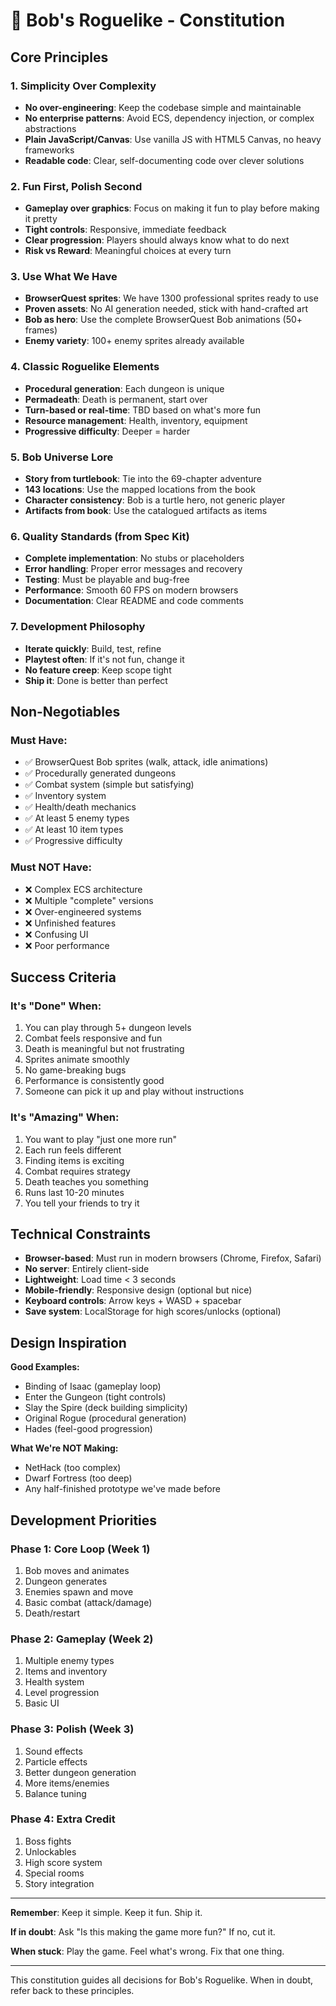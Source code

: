 # 🐢 Bob's Roguelike - Constitution

## Core Principles

### 1. Simplicity Over Complexity
- **No over-engineering**: Keep the codebase simple and maintainable
- **No enterprise patterns**: Avoid ECS, dependency injection, or complex abstractions
- **Plain JavaScript/Canvas**: Use vanilla JS with HTML5 Canvas, no heavy frameworks
- **Readable code**: Clear, self-documenting code over clever solutions

### 2. Fun First, Polish Second
- **Gameplay over graphics**: Focus on making it fun to play before making it pretty
- **Tight controls**: Responsive, immediate feedback
- **Clear progression**: Players should always know what to do next
- **Risk vs Reward**: Meaningful choices at every turn

### 3. Use What We Have
- **BrowserQuest sprites**: We have 1300 professional sprites ready to use
- **Proven assets**: No AI generation needed, stick with hand-crafted art
- **Bob as hero**: Use the complete BrowserQuest Bob animations (50+ frames)
- **Enemy variety**: 100+ enemy sprites already available

### 4. Classic Roguelike Elements
- **Procedural generation**: Each dungeon is unique
- **Permadeath**: Death is permanent, start over
- **Turn-based or real-time**: TBD based on what's more fun
- **Resource management**: Health, inventory, equipment
- **Progressive difficulty**: Deeper = harder

### 5. Bob Universe Lore
- **Story from turtlebook**: Tie into the 69-chapter adventure
- **143 locations**: Use the mapped locations from the book
- **Character consistency**: Bob is a turtle hero, not generic player
- **Artifacts from book**: Use the catalogued artifacts as items

### 6. Quality Standards (from Spec Kit)
- **Complete implementation**: No stubs or placeholders
- **Error handling**: Proper error messages and recovery
- **Testing**: Must be playable and bug-free
- **Performance**: Smooth 60 FPS on modern browsers
- **Documentation**: Clear README and code comments

### 7. Development Philosophy
- **Iterate quickly**: Build, test, refine
- **Playtest often**: If it's not fun, change it
- **No feature creep**: Keep scope tight
- **Ship it**: Done is better than perfect

## Non-Negotiables

### Must Have:
- ✅ BrowserQuest Bob sprites (walk, attack, idle animations)
- ✅ Procedurally generated dungeons
- ✅ Combat system (simple but satisfying)
- ✅ Inventory system
- ✅ Health/death mechanics
- ✅ At least 5 enemy types
- ✅ At least 10 item types
- ✅ Progressive difficulty

### Must NOT Have:
- ❌ Complex ECS architecture
- ❌ Multiple "complete" versions
- ❌ Over-engineered systems
- ❌ Unfinished features
- ❌ Confusing UI
- ❌ Poor performance

## Success Criteria

### It's "Done" When:
1. You can play through 5+ dungeon levels
2. Combat feels responsive and fun
3. Death is meaningful but not frustrating
4. Sprites animate smoothly
5. No game-breaking bugs
6. Performance is consistently good
7. Someone can pick it up and play without instructions

### It's "Amazing" When:
1. You want to play "just one more run"
2. Each run feels different
3. Finding items is exciting
4. Combat requires strategy
5. Death teaches you something
6. Runs last 10-20 minutes
7. You tell your friends to try it

## Technical Constraints

- **Browser-based**: Must run in modern browsers (Chrome, Firefox, Safari)
- **No server**: Entirely client-side
- **Lightweight**: Load time < 3 seconds
- **Mobile-friendly**: Responsive design (optional but nice)
- **Keyboard controls**: Arrow keys + WASD + spacebar
- **Save system**: LocalStorage for high scores/unlocks (optional)

## Design Inspiration

**Good Examples:**
- Binding of Isaac (gameplay loop)
- Enter the Gungeon (tight controls)
- Slay the Spire (deck building simplicity)
- Original Rogue (procedural generation)
- Hades (feel-good progression)

**What We're NOT Making:**
- NetHack (too complex)
- Dwarf Fortress (too deep)
- Any half-finished prototype we've made before

## Development Priorities

### Phase 1: Core Loop (Week 1)
1. Bob moves and animates
2. Dungeon generates
3. Enemies spawn and move
4. Basic combat (attack/damage)
5. Death/restart

### Phase 2: Gameplay (Week 2)
1. Multiple enemy types
2. Items and inventory
3. Health system
4. Level progression
5. Basic UI

### Phase 3: Polish (Week 3)
1. Sound effects
2. Particle effects
3. Better dungeon generation
4. More items/enemies
5. Balance tuning

### Phase 4: Extra Credit
1. Boss fights
2. Unlockables
3. High score system
4. Special rooms
5. Story integration

---

**Remember**: Keep it simple. Keep it fun. Ship it.

**If in doubt**: Ask "Is this making the game more fun?" If no, cut it.

**When stuck**: Play the game. Feel what's wrong. Fix that one thing.

---

This constitution guides all decisions for Bob's Roguelike. When in doubt, refer back to these principles.



